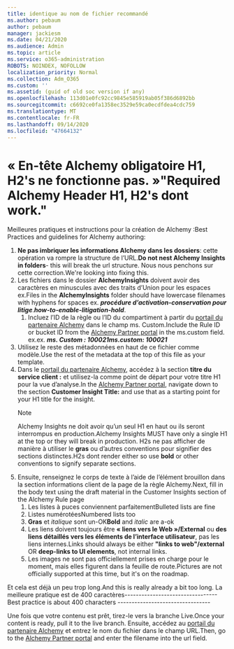 ```yaml
---
title: identique au nom de fichier recommandé
ms.author: pebaum
author: pebaum
manager: jackiesm
ms.date: 04/21/2020
ms.audience: Admin
ms.topic: article
ms.service: o365-administration
ROBOTS: NOINDEX, NOFOLLOW
localization_priority: Normal
ms.collection: Adm_O365
ms.custom: ''
ms.assetid: (guid of old soc version if any)
ms.openlocfilehash: 113d01e0fc92cc9845e585919ab05f386d6892bb
ms.sourcegitcommit: c6692ce0fa1358ec3529e59ca0ecdfdea4cdc759
ms.translationtype: MT
ms.contentlocale: fr-FR
ms.lasthandoff: 09/14/2020
ms.locfileid: "47664132"
---
```

# <a name="required-alchemy-header-h1-h2s-dont-work"></a><span data-ttu-id="b8b58-102">« En-tête Alchemy obligatoire H1, H2's ne fonctionne pas. »</span><span class="sxs-lookup"><span data-stu-id="b8b58-102">"Required Alchemy Header H1, H2's dont work."</span></span>
<span data-ttu-id="b8b58-103">Meilleures pratiques et instructions pour la création de Alchemy :</span><span class="sxs-lookup"><span data-stu-id="b8b58-103">Best Practices and guidelines for Alchemy authoring:</span></span>

1. <span data-ttu-id="b8b58-104">**Ne pas imbriquer les informations Alchemy dans les dossiers**: cette opération va rompre la structure de l’URL.</span><span class="sxs-lookup"><span data-stu-id="b8b58-104">**Do not nest Alchemy Insights in folders**- this will break the url structure.</span></span> <span data-ttu-id="b8b58-105">Nous nous penchons sur cette correction.</span><span class="sxs-lookup"><span data-stu-id="b8b58-105">We're looking into fixing this.</span></span>
1. <span data-ttu-id="b8b58-106">Les fichiers dans le dossier **AlchemyInsights** doivent avoir des caractères en minuscules avec des traits d’Union pour les espaces ex.</span><span class="sxs-lookup"><span data-stu-id="b8b58-106">Files in the **AlchemyInsights** folder should have lowercase filenames with hyphens for spaces ex.</span></span> <span data-ttu-id="b8b58-107">***procédure d’activation-conservation pour litige***.</span><span class="sxs-lookup"><span data-stu-id="b8b58-107">***how-to-enable-litigation-hold***.</span></span>
    1. <span data-ttu-id="b8b58-108">Incluez l’ID de la règle ou l’ID du compartiment à partir du [portail du partenaire Alchemy](https://alchemyportal.azurewebsites.net) dans le champ ms. Custom.</span><span class="sxs-lookup"><span data-stu-id="b8b58-108">Include the Rule ID or bucket ID from the [Alchemy Partner portal](https://alchemyportal.azurewebsites.net) in the ms.custom field.</span></span> <span data-ttu-id="b8b58-109">ex.</span><span class="sxs-lookup"><span data-stu-id="b8b58-109">ex.</span></span> <span data-ttu-id="b8b58-110">***ms. Custom : 100021***</span><span class="sxs-lookup"><span data-stu-id="b8b58-110">***ms.custom: 100021***</span></span>
1. <span data-ttu-id="b8b58-111">Utilisez le reste des métadonnées en haut de ce fichier comme modèle.</span><span class="sxs-lookup"><span data-stu-id="b8b58-111">Use the rest of the metadata at the top of this file as your template.</span></span>
1. <span data-ttu-id="b8b58-112">Dans le [portail du partenaire Alchemy](https://alchemyportal.azurewebsites.net), accédez à la section **titre du service client :** et utilisez-la comme point de départ pour votre titre H1 pour la vue d’analyse.</span><span class="sxs-lookup"><span data-stu-id="b8b58-112">In the [Alchemy Partner portal](https://alchemyportal.azurewebsites.net), navigate down to the section **Customer Insight Title:** and use that as a starting point for your H1 title for the insight.</span></span> 
    > [!NOTE]
    > <span data-ttu-id="b8b58-113">Alchemy Insights ne doit avoir qu’un seul H1 en haut ou ils seront interrompus en production.</span><span class="sxs-lookup"><span data-stu-id="b8b58-113">Alchemy Insights MUST have only a single H1 at the top or they will break in production.</span></span> <span data-ttu-id="b8b58-114">H2s ne pas afficher de manière à utiliser le **gras** ou d’autres conventions pour signifier des sections distinctes.</span><span class="sxs-lookup"><span data-stu-id="b8b58-114">H2s dont render either so use **bold** or other conventions to signify separate sections.</span></span>
1. <span data-ttu-id="b8b58-115">Ensuite, renseignez le corps de texte à l’aide de l’élément brouillon dans la section informations client de la page de la règle Alchemy.</span><span class="sxs-lookup"><span data-stu-id="b8b58-115">Next, fill in the body text using the draft material in the Customer Insights section of the Alchemy Rule page</span></span>
    1. <span data-ttu-id="b8b58-116">Les listes à puces conviennent parfaitement</span><span class="sxs-lookup"><span data-stu-id="b8b58-116">Bulleted lists are fine</span></span>
    1. <span data-ttu-id="b8b58-117">Listes numérotées</span><span class="sxs-lookup"><span data-stu-id="b8b58-117">Numbered lists too</span></span>
    1. <span data-ttu-id="b8b58-118">**Gras** et *italique* sont un-OK</span><span class="sxs-lookup"><span data-stu-id="b8b58-118">**Bold** and *italic* are a-ok</span></span>
    1. <span data-ttu-id="b8b58-119">Les liens doivent toujours être **« liens vers le Web »/External** ou **des liens détaillés vers les éléments de l’interface utilisateur**, pas les liens internes.</span><span class="sxs-lookup"><span data-stu-id="b8b58-119">Links should always be either **"links to web"/external** OR **deep-links to UI elements**, not internal links.</span></span>
    1. <span data-ttu-id="b8b58-120">Les images ne sont pas officiellement prises en charge pour le moment, mais elles figurent dans la feuille de route.</span><span class="sxs-lookup"><span data-stu-id="b8b58-120">Pictures are not officially supported at this time, but it's on the roadmap.</span></span>

<span data-ttu-id="b8b58-121">Et cela est déjà un peu trop long.</span><span class="sxs-lookup"><span data-stu-id="b8b58-121">And this is really already a bit too long.</span></span> <span data-ttu-id="b8b58-122">La meilleure pratique est de 400 caractères---------------------------------</span><span class="sxs-lookup"><span data-stu-id="b8b58-122">Best practice is about 400 characters ---------------------------------</span></span>

<span data-ttu-id="b8b58-123">Une fois que votre contenu est prêt, tirez-le vers la branche Live.</span><span class="sxs-lookup"><span data-stu-id="b8b58-123">Once your content is ready, pull it to the live branch.</span></span> <span data-ttu-id="b8b58-124">Ensuite, accédez au [portail du partenaire Alchemy](https://alchemyportal.azurewebsites.net) et entrez le nom du fichier dans le champ URL.</span><span class="sxs-lookup"><span data-stu-id="b8b58-124">Then, go to the [Alchemy Partner portal](https://alchemyportal.azurewebsites.net) and enter the filename into the url field.</span></span> 